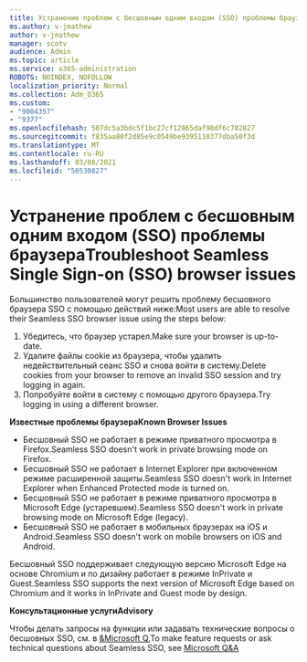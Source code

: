 ```yaml
---
title: Устранение проблем с бесшовным одним входом (SSO) проблемы браузера
ms.author: v-jmathew
author: v-jmathew
manager: scotv
audience: Admin
ms.topic: article
ms.service: o365-administration
ROBOTS: NOINDEX, NOFOLLOW
localization_priority: Normal
ms.collection: Adm_O365
ms.custom:
- "9004357"
- "9377"
ms.openlocfilehash: 507dc5a3bdc5f1bc27cf12865daf98df6c702827
ms.sourcegitcommit: f835aa80f2d85e9c0549be9395110377dba50f3d
ms.translationtype: MT
ms.contentlocale: ru-RU
ms.lasthandoff: 03/08/2021
ms.locfileid: "50530827"
---
```

# <a name="troubleshoot-seamless-single-sign-on-sso-browser-issues"></a><span data-ttu-id="08810-102">Устранение проблем с бесшовным одним входом (SSO) проблемы браузера</span><span class="sxs-lookup"><span data-stu-id="08810-102">Troubleshoot Seamless Single Sign-on (SSO) browser issues</span></span>

<span data-ttu-id="08810-103">Большинство пользователей могут решить проблему бесшовного браузера SSO с помощью действий ниже:</span><span class="sxs-lookup"><span data-stu-id="08810-103">Most users are able to resolve their Seamless SSO browser issue using the steps below:</span></span>

1. <span data-ttu-id="08810-104">Убедитесь, что браузер устарел.</span><span class="sxs-lookup"><span data-stu-id="08810-104">Make sure your browser is up-to-date.</span></span>
2. <span data-ttu-id="08810-105">Удалите файлы cookie из браузера, чтобы удалить недействительный сеанс SSO и снова войти в систему.</span><span class="sxs-lookup"><span data-stu-id="08810-105">Delete cookies from your browser to remove an invalid SSO session and try logging in again.</span></span>
3. <span data-ttu-id="08810-106">Попробуйте войти в систему с помощью другого браузера.</span><span class="sxs-lookup"><span data-stu-id="08810-106">Try logging in using a different browser.</span></span>

<span data-ttu-id="08810-107">**Известные проблемы браузера**</span><span class="sxs-lookup"><span data-stu-id="08810-107">**Known Browser Issues**</span></span>

- <span data-ttu-id="08810-108">Бесшовный SSO не работает в режиме приватного просмотра в Firefox.</span><span class="sxs-lookup"><span data-stu-id="08810-108">Seamless SSO doesn't work in private browsing mode on Firefox.</span></span>
- <span data-ttu-id="08810-109">Бесшовный SSO не работает в Internet Explorer при включенном режиме расширенной защиты.</span><span class="sxs-lookup"><span data-stu-id="08810-109">Seamless SSO doesn't work in Internet Explorer when Enhanced Protected mode is turned on.</span></span>
- <span data-ttu-id="08810-110">Бесшовный SSO не работает в режиме приватного просмотра в Microsoft Edge (устаревшем).</span><span class="sxs-lookup"><span data-stu-id="08810-110">Seamless SSO doesn't work in private browsing mode on Microsoft Edge (legacy).</span></span>
- <span data-ttu-id="08810-111">Бесшовный SSO не работает в мобильных браузерах на iOS и Android.</span><span class="sxs-lookup"><span data-stu-id="08810-111">Seamless SSO doesn't work on mobile browsers on iOS and Android.</span></span>

<span data-ttu-id="08810-112">Бесшовный SSO поддерживает следующую версию Microsoft Edge на основе Chromium и по дизайну работает в режиме InPrivate и Guest.</span><span class="sxs-lookup"><span data-stu-id="08810-112">Seamless SSO supports the next version of Microsoft Edge based on Chromium and it works in InPrivate and Guest mode by design.</span></span>

<span data-ttu-id="08810-113">**Консультационные услуги**</span><span class="sxs-lookup"><span data-stu-id="08810-113">**Advisory**</span></span>

<span data-ttu-id="08810-114">Чтобы делать запросы на функции или задавать технические вопросы о бесшовных SSO, см. в [&Microsoft Q.](https://docs.microsoft.com/answers/topics/azure-ad-single-sign-on.html)</span><span class="sxs-lookup"><span data-stu-id="08810-114">To make feature requests or ask technical questions about Seamless SSO, see [Microsoft Q&A](https://docs.microsoft.com/answers/topics/azure-ad-single-sign-on.html)</span></span>
